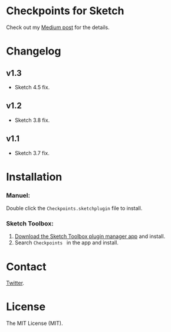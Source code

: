 # Checkpoints for Sketch

Check out my [Medium post](https://medium.com/@einancunlu/checkpoints-plugin-for-sketch-482c135f0186#.i2lawplk5) for the details.

# Changelog

## v1.3
- Sketch 4.5 fix.

## v1.2
- Sketch 3.8 fix.

## v1.1
- Sketch 3.7 fix.

# Installation

### Manuel:
Double click the `Checkpoints.sketchplugin` file to install.

### Sketch Toolbox:
1. [Download the Sketch Toolbox plugin manager app](http://sketchtoolbox.com) and install.
2. Search `Checkpoints ` in the app and install.

# Contact

[Twitter](https://twitter.com/einancunlu).

# License

The MIT License (MIT).